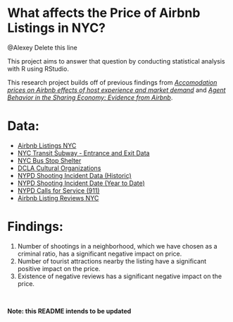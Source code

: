 # What affects the Price of Airbnb Listings in NYC?

@Alexey Delete this line

This project aims to answer that question by conducting statistical analysis with R using RStudio.

This research project builds off of previous findings from <em><a href=https://www.researchgate.net/publication/326019478_Accommodation_prices_on_Airbnb_effects_of_host_experience_and_market_demand>Accomodation prices on Airbnb effects of host experience and market demand</a></em> and <em><a href=https://www.researchgate.net/publication/314571064_Agent_Behavior_in_the_Sharing_Economy_Evidence_from_Airbnb>Agent Behavior in the Sharing Economy: Evidence from Airbnb</a></em>.

# Data:
- <a href=http://insideairbnb.com/get-the-data.html>Airbnb Listings NYC</a>
- <a href=https://data.ny.gov/Transportation/NYC-Transit-Subway-Entrance-And-Exit-Data/i9wp-a4ja>NYC Transit Subway - Entrance and Exit Data</a>
- <a href=https://data.cityofnewyork.us/Transportation/Bus-Stop-Shelters/qafz-7myz>NYC Bus Stop Shelter</a>
- <a href=https://data.cityofnewyork.us/Recreation/DCLA-Cultural-Organizations/u35m-9t32> DCLA Cultural Organizations
- <a href=https://data.cityofnewyork.us/Public-Safety/NYPD-Shooting-Incident-Data-Historic-/833y-fsy8>NYPD Shooting Incident Data (Historic)</a>
- <a href=https://data.cityofnewyork.us/Public-Safety/NYPD-Shooting-Incident-Data-Year-To-Date-/5ucz-vwe8>NYPD Shooting Incident Date (Year to Date)</a>
- <a href=https://data.cityofnewyork.us/Public-Safety/NYPD-Calls-for-Service/n2zq-pubd>NYPD Calls for Service (911)</a>
- <a href=http://data.insideairbnb.com/united-states/ny/new-york-city/2020-10-05/data/reviews.csv.gz> Airbnb Listing Reviews NYC</a>

# Findings:
1. Number of shootings in a neighborhood, which we have chosen as a criminal ratio, has a significant
negative impact on price.
2. Number of tourist attractions nearby the listing have a significant positive impact on the price.
3. Existence of negative reviews has a significant negative impact on the price.

<br>

**Note: this README intends to be updated**
